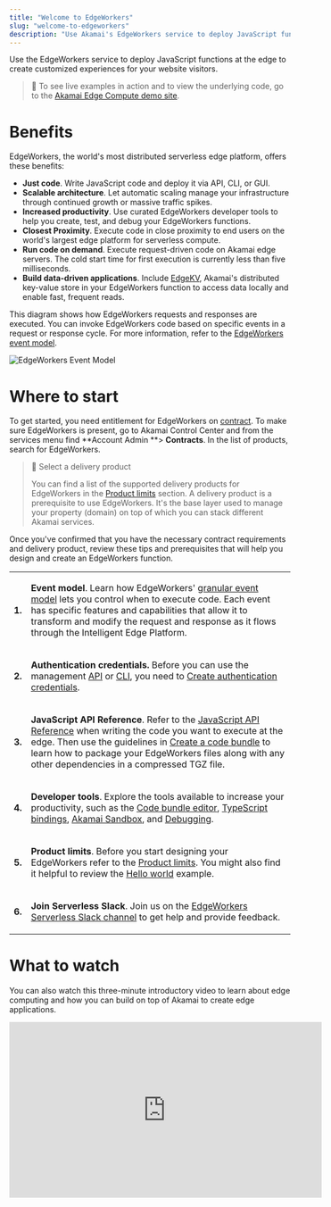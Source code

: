 ```yaml
---
title: "Welcome to EdgeWorkers"
slug: "welcome-to-edgeworkers"
description: "Use Akamai's EdgeWorkers service to deploy JavaScript functions at the edge and create customized experiences for your website visitors."
---
```

Use the EdgeWorkers service to deploy JavaScript functions at the edge to create customized experiences for your website visitors.

> 📘 To see live examples in action and to view the underlying code, go to the [Akamai Edge Compute demo site](https://www.edgecompute.live/).

# Benefits

EdgeWorkers, the world's most distributed serverless edge platform, offers these benefits:

- **Just code**. Write JavaScript code and deploy it via API, CLI, or GUI. 
- **Scalable architecture**. Let automatic scaling manage your infrastructure through continued growth or massive traffic spikes.  
- **Increased productivity**. Use curated EdgeWorkers developer tools to help you create, test, and debug your EdgeWorkers functions.  
- **Closest Proximity**. Execute code in close proximity to end users on the world's largest edge platform for serverless compute.  
- **Run code on demand**. Execute request-driven code on Akamai edge servers. The cold start time for first execution is currently less than five milliseconds.  
- **Build data-driven applications**. Include [EdgeKV](https://techdocs.akamai.com/edgekv/docs), Akamai's distributed key-value store in your EdgeWorkers function to access data locally and enable fast, frequent reads.

This diagram shows how EdgeWorkers requests and responses are executed. You can invoke EdgeWorkers code based on specific events in a request or response cycle. For more information, refer to the [EdgeWorkers event model](doc:event-handler-functions).

<Frame>
  <img src="https://techdocs.akamai.com/edgeworkers/img/edgeWorkersEventModel-v1.png" alt="EdgeWorkers Event Model"/>
</Frame>

# Where to start

To get started, you need entitlement for EdgeWorkers on [contract](doc:add-edgeworkers-to-contract). To make sure EdgeWorkers is present, go to Akamai Control Center and from the services menu find **Account Admin **> **Contracts**. In the list of products, search for EdgeWorkers.

> 📘 Select a delivery product
> 
> You can find a list of the supported delivery products for EdgeWorkers in the [Product limits](doc:limitations) section. A delivery product is a prerequisite to use EdgeWorkers. It's the base layer used to manage your property (domain) on top of which you can stack different ​Akamai​ services.

Once you've confirmed that you have the necessary contract requirements and delivery product, review these tips and prerequisites that will help you design and create an EdgeWorkers function.

<table>
<tbody>

<tr>
<td>

**1.**

</td>
<td>

**Event model**. Learn how EdgeWorkers' [granular event model](doc:event-handler-functions) lets you control when to execute code. Each event has specific features and capabilities that allow it to transform and modify the request and response as it flows through the Intelligent Edge Platform. 

</td>
</tr>

<tr>
<td>

**2.** 

</td>
<td>

**Authentication credentials.** Before you can use the management [API](doc:edgeworkers-api)  or [CLI](https://github.com/akamai/cli-edgeworkers), you need to [Create authentication credentials](https://techdocs.akamai.com/developer/docs/set-up-authentication-credentials).

</td>
</tr>

<tr>
<td>

**3.** 

</td>
<td>

**JavaScript API Reference**. Refer to the [JavaScript API Reference](doc:about-the-javascript-api)  when writing the code you want to execute at the edge. Then use the guidelines in [Create a code bundle](doc:create-a-code-bundle) to learn how to package your EdgeWorkers files along with any other dependencies in a compressed TGZ file.

</td>
</tr>

<tr>
<td>

**4.**

</td>
<td>

**Developer tools**. Explore the tools available to increase your productivity, such as the [Code bundle editor](doc:code-bundle-editor), [TypeScript bindings](doc:typescript), [Akamai Sandbox](doc:sandbox), and [Debugging](doc:about-javacript-troubleshooting).

</td>
</tr>

<tr>
<td>

**5.**

</td>
<td>

**Product limits**. Before you start designing your EdgeWorkers refer to the [Product limits](doc:limitations). You might also find it helpful to review the [Hello world](doc:api-hello-world) example. 

</td>
</tr>

<tr>
<td>

**6.**

</td>
<td>

**Join Serverless Slack**. Join us on the [EdgeWorkers Serverless Slack channel](https://forms.gle/xhFxiNbA92p8YMkQ6) to get help and provide feedback.

</td>
</tr>

</tbody>
</table>

# What to watch

You can also watch this three-minute introductory video to learn about edge computing and how you can build on top of Akamai to create edge applications.

<iframe width="560" height="315" src="https://www.youtube.com/embed/eEIacL_P-Oc?si=uu1xA0VNhcJUlDBa" title="YouTube video player" frameborder="0" allow="accelerometer; autoplay; clipboard-write; encrypted-media; gyroscope; picture-in-picture; web-share" referrerpolicy="strict-origin-when-cross-origin" allowfullscreen></iframe>

